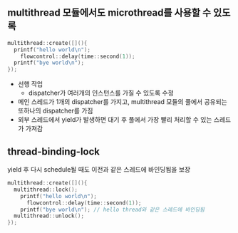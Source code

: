 multithread 모듈에서도 microthread를 사용할 수 있도록
----
```C++
multithread::create([](){
  printf("hello world\n");
    flowcontrol::delay(time::second(1));
  printf("bye world\n");
});
```
* 선행 작업
  * dispatcher가 여러개의 인스턴스를 가질 수 있도록 수정
* 메인 스레드가 1개의 dispatcher를 가지고, multithread 모듈의 풀에서 공유되는 또하나의 dispatcher를 가짐
* 외부 스레드에서 yield가 발생하면 대기 후 풀에서 가장 빨리 처리할 수 있는 스레드가 가져감

thread-binding-lock
----
yield 후 다시 schedule될 때도 이전과 같은 스레드에 바인딩됨을 보장
```C++
multithread::create([](){
  multithread::lock();
    printf("hello world\n");
      flowcontrol::delay(time::second(1));
    printf("bye world\n"); // hello thread와 같은 스레드에 바인딩됨
  multithread::unlock();
});
```
